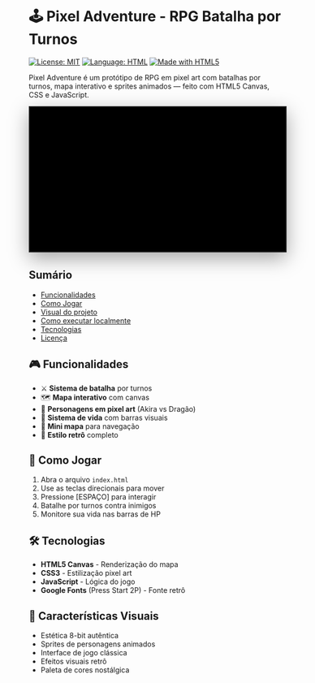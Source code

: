 # 🕹️ Pixel Adventure - RPG Batalha por Turnos

[![License: MIT](https://img.shields.io/badge/License-MIT-green.svg)](LICENSE) [![Language: HTML](https://img.shields.io/badge/language-HTML-blue.svg)](index.html) [![Made with HTML5](https://img.shields.io/badge/made%20with-HTML5-orange.svg)]()

Pixel Adventure é um protótipo de RPG em pixel art com batalhas por turnos, mapa interativo e sprites animados — feito com HTML5 Canvas, CSS e JavaScript.

<div align="center">
	<img src="assets/preview.gif" alt="Visual do projeto - Pixel Adventure (GIF)" style="max-width:100%; width:520px; border:2px solid #222; box-shadow: 0 12px 36px rgba(0,0,0,0.35);" />
</div>

## Sumário

- [Funcionalidades](#-funcionalidades)
- [Como Jogar](#-como-jogar)
- [Visual do projeto](#-visual-do-projeto)
- [Como executar localmente](#-como-executar-localmente)
- [Tecnologias](#-tecnologias)
- [Licença](#-licença)


## 🎮 Funcionalidades

- ⚔️ **Sistema de batalha** por turnos
- 🗺️ **Mapa interativo** com canvas
- 👾 **Personagens em pixel art** (Akira vs Dragão)
- 💚 **Sistema de vida** com barras visuais
- 🎯 **Mini mapa** para navegação
- 🎵 **Estilo retrô** completo

## 🎯 Como Jogar

1. Abra o arquivo `index.html`
2. Use as teclas direcionais para mover
3. Pressione [ESPAÇO] para interagir
4. Batalhe por turnos contra inimigos
5. Monitore sua vida nas barras de HP

## 🛠️ Tecnologias

- **HTML5 Canvas** - Renderização do mapa
- **CSS3** - Estilização pixel art
- **JavaScript** - Lógica do jogo
- **Google Fonts** (Press Start 2P) - Fonte retrô

## 🎨 Características Visuais

- Estética 8-bit autêntica
- Sprites de personagens animados
- Interface de jogo clássica
- Efeitos visuais retrô
- Paleta de cores nostálgica


